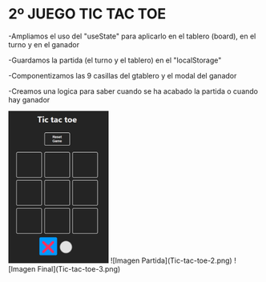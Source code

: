 # 2º JUEGO TIC TAC TOE

-Ampliamos el uso del "useState" para aplicarlo en el tablero (board), en el turno y en el ganador

-Guardamos la partida (el turno y el tablero) en el "localStorage"

-Componentizamos las 9 casillas del gtablero y el modal del ganador

-Creamos una logica para saber cuando se ha acabado la partida o cuando hay ganador

<img src="Tic-tac-toe-1.png" alt="Imagen tablero" width="200">
![Imagen Partida](Tic-tac-toe-2.png)
![Imagen Final](Tic-tac-toe-3.png)
